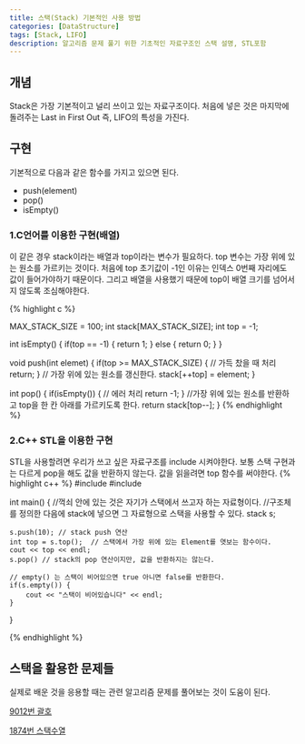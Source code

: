 ```yaml
---
title: 스택(Stack) 기본적인 사용 방법
categories: [DataStructure]
tags: [Stack, LIFO]
description: 알고리즘 문제 풀기 위한 기초적인 자료구조인 스택 설명, STL포함
---
```


## 개념
Stack은 가장 기본적이고 널리 쓰이고 있는 자료구조이다.
처음에 넣은 것은 마지막에 돌려주는 Last in First Out 즉, LIFO의 특성을 가진다.

## 구현
기본적으로 다음과 같은 함수를 가지고 있으면 된다.

* push(element)
* pop()
* isEmpty()

### 1.C언어를 이용한 구현(배열)
이 같은 경우 stack이라는 배열과 top이라는 변수가 필요하다. top 변수는 가장 위에 있는 원소를 가르키는 것이다.
처음에 top 초기값이 -1인 이유는 인덱스 0번째 자리에도 값이 들어가야하기 때문이다.
그리고 배열을 사용했기 때문에 top이 배열 크기를 넘어서지 않도록 조심해야한다.

{% highlight c %}

MAX_STACK_SIZE = 100;
int stack[MAX_STACK_SIZE];
int top = -1;

int isEmpty() {
    if(top == -1) {
        return 1;
    }
    else {
        return 0;
    }
}

void push(int elemet) {
    if(top >= MAX_STACK_SIZE) {
        // 가득 찼을 때 처리
        return;
    }
    // 가장 위에 있는 원소를 갱신한다.
    stack[++top] = element;
}

int pop() {
    if(isEmpty()) {
        // 에러 처리
        return -1;
    }
    //가장 위에 있는 원소를 반환하고 top을 한 칸 아래를 가르키도록 한다.
    return stack[top--];
}
{% endhighlight %}

### 2.C++ STL을 이용한 구현
STL을 사용할려면 우리가 쓰고 싶은 자료구조를 include 시켜야한다.
보통 스택 구현과는 다르게 pop을 해도 값을 반환하지 않는다. 값을 읽을려면 top 함수를 써야한다.
{% highlight c++ %}
#include <iostream>
#include <stack>

int main() {
    //꺽쇠 안에 있는 것은 자기가 스택에서 쓰고자 하는 자료형이다.
    //구조체를 정의한 다음에 stack에 넣으면 그 자료형으로 스택을 사용할 수 있다.
    stack<int> s;

    s.push(10); // stack push 연산
    int top = s.top();  // 스택에서 가장 위에 있는 Element를 엿보는 함수이다.
    cout << top << endl;
    s.pop() // stack의 pop 연산이지만, 값을 반환하지는 않는다.

    // empty() 는 스택이 비어있으면 true 아니면 false를 반환한다.
    if(s.empty()) {
        cout << "스택이 비어있습니다" << endl;
    }
}

{% endhighlight %}

## 스택을 활용한 문제들
실제로 배운 것을 응용할 때는 관련 알고리즘 문제를 풀어보는 것이 도움이 된다.

[9012번 괄호](https://www.acmicpc.net/problem/9012)

[1874번 스택수열](https://www.acmicpc.net/problem/1874)
